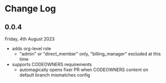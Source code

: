 # Change Log

## 0.0.4

Friday, 4th August 2023

- adds org-level role 
  - "admin" or "direct_member" only, "billing_manager" excluded at this time
- supports CODEOWNERS requirements
  - automagically opens fixer PR when CODEOWNERS content on default branch mismatches config
